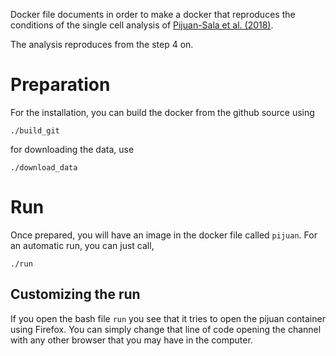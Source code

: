 Docker file documents in order to make a docker that reproduces the conditions of the single cell analysis of [Pijuan-Sala et al. (2018)](https://github.com/MarioniLab/EmbryoTimecourse2018).

The analysis reproduces from the step 4 on.

# Preparation
For the installation, you can build the docker from the github source using

```
./build_git
```

for downloading the data, use

```
./download_data
```

# Run

Once prepared, you will have an image in the docker file called `pijuan`. For an automatic run, you can just call,

```
./run
```

## Customizing the run

If you open the bash file `run` you see that it tries to open the pijuan container using Firefox. You can simply change that line of code opening the channel with any other browser that you may have in the computer.